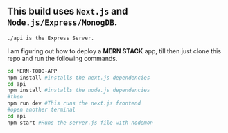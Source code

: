 ## This build uses **`Next.js`** and **`Node.js/Express/MonogDB`**.

`./api is the Express Server.`

I am figuring out how to deploy a **MERN STACK** app, till then just clone this repo and run the following commands.

```bash
cd MERN-TODO-APP
npm install #installs the next.js dependencies
cd api
npm install #installs the node.js dependencies
#then
npm run dev #This runs the next.js frontend
#open another terminal
cd api
npm start #Runs the server.js file with nodemon
```
